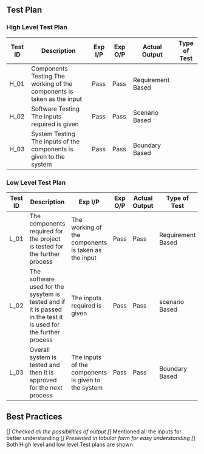 ## Test Plan

### High Level Test Plan

|Test ID | Description |	Exp I/P	| Exp O/P |	Actual Output |	Type of Test |
|-----| -------- | ---- | ----| -------- | ----- |
| H_01 | Components Testing	The working of the components is taken as the input |	Pass | Pass	| Requirement Based|
| H_02 | Software Testing	The inputs required is given | Pass |	Pass |	Scenario Based |
| H_03 | System Testing	The inputs of the components is given to the system |	Pass |	Pass | Boundary Based|

### Low Level Test Plan

|Test ID |	Description |	Exp I/P |	Exp O/P |	Actual Output	 |Type of Test |
|-----| --------| ---- | ---- | -------- | ----- |
| L_01 | The components required for the project is tested for the further process |The working of the components is taken as the input |	Pass |	Pass |	Requirement Based|
| L_02 | The software used for the sysytem is tested and if it is passed in the test it is used for the further process	|The inputs required is given | Pass | Pass | scenario Based|
| L_03 |	Overall system is tested and then it is approved for the next process	| The inputs of the components is given to the system	 | Pass |	Pass |	Boundary Based|

## Best Practices

 [*] Checked all the possibilities of output
 [*] Mentioned all the inputs for better understanding
 [*] Presented in tabular form for easy understanding
 [*] Both High level and low level Test plans are shown
